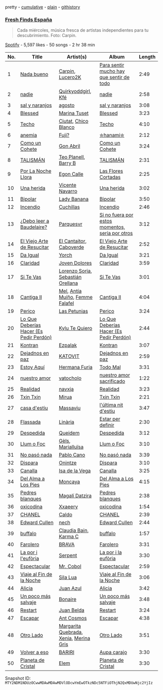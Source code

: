 pretty - [cumulative](/playlists/cumulative/37i9dQZF1DWVhn3qoy98w6.md) - [plain](/playlists/plain/37i9dQZF1DWVhn3qoy98w6) - [githistory](https://github.githistory.xyz/mackorone/spotify-playlist-archive/blob/main/playlists/plain/37i9dQZF1DWVhn3qoy98w6)

### [Fresh Finds España](https://open.spotify.com/playlist/37i9dQZF1DWVhn3qoy98w6)

> Cada miércoles, música fresca de artistas independientes para tu descubrimiento\. Foto: Carpin.

[Spotify](https://open.spotify.com/user/spotify) - 5,597 likes - 50 songs - 2 hr 38 min

| No. | Title | Artist(s) | Album | Length |
|---|---|---|---|---|
| 1 | [Nada bueno](https://open.spotify.com/track/7CcjYHabgpqNVhD20o9aFL) | [Carpin](https://open.spotify.com/artist/4PBtRC4rQWiJir5YRL4ek6), [Lucero2K](https://open.spotify.com/artist/37c5YhzRiXJBjV4CB4n2gx) | [Para sentir mucho hay que sentir de todo](https://open.spotify.com/album/3nVo0hq324FtgPrK7GOPI1) | 2:49 |
| 2 | [nadie](https://open.spotify.com/track/5MkY0dtheSg6qivNtf3UuE) | [Quirkyoddgirl](https://open.spotify.com/artist/4ATChaTwzMcY1FGJV2P7mo), [Kfé](https://open.spotify.com/artist/21Oja0BVOrXu4kGqK8MfDF) | [nadie](https://open.spotify.com/album/3v6e4R5lG30IFu6ap79JgO) | 2:58 |
| 3 | [sal y naranjos](https://open.spotify.com/track/5Cm9XUT2RHzOWjfz2LUpcJ) | [agosto](https://open.spotify.com/artist/0WSxxeaRyEijDqsE2TziXK) | [sal y naranjos](https://open.spotify.com/album/4bsJS4QkKH7QrkXEd3Got5) | 3:08 |
| 4 | [Blessed](https://open.spotify.com/track/2CaLMPCjSZrgy6rNQ4UibI) | [Marina Tuset](https://open.spotify.com/artist/7wtyZ2WgTY9leTsIPH0VLc) | [Blessed](https://open.spotify.com/album/3bFuDgd8zszZMToQqqMIqW) | 3:23 |
| 5 | [Techo](https://open.spotify.com/track/7KDA1ckRC3Nw5OVxdvd5mk) | [Ciutat](https://open.spotify.com/artist/6mopaAcodk04EGM8lJ2AnW), [Chico Blanco](https://open.spotify.com/artist/7xLtt3vnhKGANQKpsaIMVa) | [Techo](https://open.spotify.com/album/0zXdwUTSMUjd6mS2O7HFZ1) | 4:10 |
| 6 | [anemia](https://open.spotify.com/track/2Z3V9wUPljBApitRlhIdEA) | [Fuji?](https://open.spotify.com/artist/2FZ5tV4xZlhMUOH40v8vV9) | [✮hanami✮](https://open.spotify.com/album/3U0zES0wl3doo20zhHz8VS) | 2:12 |
| 7 | [Como un Cohete](https://open.spotify.com/track/0bYskEbq3p7ru4Z8kvY3pl) | [Gon Abril](https://open.spotify.com/artist/33E9EiMUaBxMlQwamgda4W) | [Como un Cohete](https://open.spotify.com/album/2mmuFzzzEeHdxwfleTo1pc) | 3:24 |
| 8 | [TALISMÁN](https://open.spotify.com/track/7G3rAsYGSjjxDs6q2iKBHm) | [Teo Planell](https://open.spotify.com/artist/3Mhaefda5u1LJlRWdJgqz4), [Barry B](https://open.spotify.com/artist/1jRwxa8eTgXDOhOlbRFFFy) | [TALISMÁN](https://open.spotify.com/album/5MnCArOqIWGNa4ruNS83SS) | 2:31 |
| 9 | [Por La Noche Llora](https://open.spotify.com/track/5yljg0ezLZFwo1F4UA0wGl) | [Egon Calle](https://open.spotify.com/artist/73GXtlzsrh32dnAiAO2xpO) | [Las Flores Cortadas](https://open.spotify.com/album/0hdgEURyEeBP5Npwy9h7CT) | 2:25 |
| 10 | [Una herida](https://open.spotify.com/track/7CPQMi5mEonIFzo8VtV7cy) | [Vicente Navarro](https://open.spotify.com/artist/4GQvwhelHXInRiDs6LqrNQ) | [Una herida](https://open.spotify.com/album/0Dydnkcx3W58VZhWnJQJhq) | 3:02 |
| 11 | [Bipolar](https://open.spotify.com/track/3HUjTVuaPkpRwI27ukwYsZ) | [Lady Banana](https://open.spotify.com/artist/5rYapv14QGjhRGc4N59QR2) | [Bipolar](https://open.spotify.com/album/7LrQShGfD8PwOZ4jxzlZPr) | 3:50 |
| 12 | [Incendio](https://open.spotify.com/track/662HK9Y4QNgllJyLgjsmp3) | [Cuchillas](https://open.spotify.com/artist/1ijMSVBbWChLbwqGPM5ye8) | [Incendio](https://open.spotify.com/album/0Ml6rdX8Oz0dp2SexNafy4) | 2:46 |
| 13 | [¿Debo leer a Baudelaire?](https://open.spotify.com/track/6X0SvKwNU4G0fVASo6WVBj) | [Parquesvr](https://open.spotify.com/artist/1PpnPBZxWGm65wR6oS5Phy) | [Si no fuera por estos momentos, sería por otros](https://open.spotify.com/album/5fIST7Y2wN4tFy1H2oHdVh) | 3:12 |
| 14 | [El Viejo Arte de Resucitar](https://open.spotify.com/track/0WLUTrOFcOWwsictTCVTDf) | [El Cantaitor](https://open.spotify.com/artist/4nJHolL2iizfZUo6PhbOo0), [Caboverde](https://open.spotify.com/artist/5yT7BNHYW8MYPZk8fYbrI9) | [El Viejo Arte de Resucitar](https://open.spotify.com/album/32Xm774D98wEHUdfnuaCTU) | 2:52 |
| 15 | [Da Igual](https://open.spotify.com/track/5tobwZXlKDTurgEFQH1C5t) | [Yorch](https://open.spotify.com/artist/0RxyEY0XxpPbYARA3mQEVv) | [Da Igual](https://open.spotify.com/album/2hq0vm0ojOtI9H00qUt1vj) | 3:21 |
| 16 | [Claridad](https://open.spotify.com/track/1NVp9ebs07lwSS1DgaZ59E) | [Joven Dolores](https://open.spotify.com/artist/6SNJAvWSF0KZJbt3T162RH) | [Claridad](https://open.spotify.com/album/0tnXPdJB6mltDqRGPUmH35) | 3:59 |
| 17 | [Si Te Vas](https://open.spotify.com/track/4JxyyrZsxO8RSQ52QRKOil) | [Lorenzo Soria](https://open.spotify.com/artist/2pKozWxqoSVP3lcq7dlqdQ), [Sebastián Orellana](https://open.spotify.com/artist/5uosMg0bUbmZIlQpzTAPc7) | [Si Te Vas](https://open.spotify.com/album/6scq7rbulWpY1j51QFezlR) | 3:01 |
| 18 | [Cantiga II](https://open.spotify.com/track/1U1dT3dqpNxBM0LOgKkXWB) | [Mel](https://open.spotify.com/artist/2mKgBhUVcHvlTme6RlBLwS), [Antía Muíño](https://open.spotify.com/artist/0ecHgq56xOnMWAfLwvyFV1), [Femme Falafel](https://open.spotify.com/artist/3nIaYArAYnl6JHORKJmrjS) | [Cantiga II](https://open.spotify.com/album/25RNz8d2qRigFqKE9m9FNA) | 4:04 |
| 19 | [Perico](https://open.spotify.com/track/5OdPwVjE7NN9Gu43JoeVyK) | [Las Petunias](https://open.spotify.com/artist/5ahvDss0AH60cd2AWqoU1r) | [Perico](https://open.spotify.com/album/5ZUqoR5HMtZJv2kUsjSUca) | 3:24 |
| 20 | [Lo Que Deberías Hacer \(Es Pedir Perdón\)](https://open.spotify.com/track/4eQGoXfasXeY8BK5E2cYl8) | [Kylu Te Quiero](https://open.spotify.com/artist/7yUUP84v1uYneL65jeB8vC) | [Lo Que Deberías Hacer \(Es Pedir Perdón\)](https://open.spotify.com/album/0yVky0kTqp7Bp1OuzGJ7ZH) | 2:44 |
| 21 | [Kontran](https://open.spotify.com/track/1Vwt0ei7ozNNIgEHdtEff9) | [Ezpalak](https://open.spotify.com/artist/6plIrdi5mdSjGZAdp8Xf7e) | [Kontran](https://open.spotify.com/album/4TaLHXpfy3yTb4nry0mYwp) | 3:07 |
| 22 | [Dejadnos en paz](https://open.spotify.com/track/7mtTUwfhCLQA1z7H0bs9QS) | [KATOVIT](https://open.spotify.com/artist/4Y8UTAeVunPsidX0MNGLDI) | [Dejadnos en paz](https://open.spotify.com/album/62B5G8uab2qIKQXd9ND3OL) | 2:59 |
| 23 | [Estoy Aquí](https://open.spotify.com/track/3a499KqaBNyrHRALAhqYke) | [Hermana Furia](https://open.spotify.com/artist/4HDtqal17o1XyKuLwA4aWK) | [Todo Mal](https://open.spotify.com/album/5VcJIBmia0LbByV07I8NDq) | 3:31 |
| 24 | [nuestro amor](https://open.spotify.com/track/7pN65zLIOXe841agZeJIxJ) | [vatocholo](https://open.spotify.com/artist/5lgauAo4BLN9PodnIxhxi8) | [nuestro amor sacrificado](https://open.spotify.com/album/23KjrbkAF31Bjlm8K5oDyY) | 1:22 |
| 25 | [Realidad](https://open.spotify.com/track/3teWLRskw95cFiQv1wOno4) | [navxja](https://open.spotify.com/artist/1H5AZwBOL8ETpshyqPvYQh) | [Realidad](https://open.spotify.com/album/2GolXIvl9Atknn5L2Y35yQ) | 3:23 |
| 26 | [Txin Txin](https://open.spotify.com/track/48KlcD8Jx0Yf6hoJPjgO26) | [Mirua](https://open.spotify.com/artist/5cGJXI0gJt3pNQvTshgu3d) | [Txin Txin](https://open.spotify.com/album/2W9dwzwOyT1T9z7JIpKxg3) | 2:21 |
| 27 | [casa d'estiu](https://open.spotify.com/track/3x7NjZPVDvlAvPouAWX9Pt) | [Massaviu](https://open.spotify.com/artist/0du3FPmKtQ8vfsmGYVzdFY) | [l'última nit d'estiu](https://open.spotify.com/album/42D9oM8UmoAqVUwmev9inW) | 3:47 |
| 28 | [Flassada](https://open.spotify.com/track/1y33aIzIvyDb9Y3Gp2BbtO) | [Linària](https://open.spotify.com/artist/1Kli5I57si259EIlre3UoL) | [Estar per definir](https://open.spotify.com/album/34sWS4Q1EbfhGTxmLLWaCx) | 2:30 |
| 29 | [Despedida](https://open.spotify.com/track/2xZnXSDpUlKSxCppLbW939) | [Queidem](https://open.spotify.com/artist/1Rhh50B7hX1KLom9agA3Cf) | [Despedida](https://open.spotify.com/album/12e2oD1Zthqiq8RZyr3NS4) | 3:12 |
| 30 | [Llum o Foc](https://open.spotify.com/track/4j8stvez3xuQwbwSP7HvYB) | [Gèls](https://open.spotify.com/artist/0t3gsSSYwcMQWwXNVcwjJn), [Marialluïsa](https://open.spotify.com/artist/57vnEmo3jRkWAigCYgNRaD) | [Llum o Foc](https://open.spotify.com/album/1ApS1nXqrz4Jlt7kJJpa1S) | 3:10 |
| 31 | [No pasó nada](https://open.spotify.com/track/4ZA7A49rIxRLlNdoakALSw) | [Pablo Cano](https://open.spotify.com/artist/7hmvc1ilzORAuEKEYEJ30o) | [No pasó nada](https://open.spotify.com/album/1OkRBS1LXhI5YEvvRl29Hw) | 3:39 |
| 32 | [Dispara](https://open.spotify.com/track/61PtAVYgt0h4R4EwDvWncJ) | [Onintze](https://open.spotify.com/artist/1HGal2XmRml9bPowuhqKMl) | [Dispara](https://open.spotify.com/album/4NZvdb8KzDFyOE98nCpX8K) | 3:10 |
| 33 | [Canalla](https://open.spotify.com/track/1S6KXSP6dRAWWmU94HtdWX) | [Isa de la Vega](https://open.spotify.com/artist/30H89L27Z4cLFtAblNE8EH) | [Canalla](https://open.spotify.com/album/3Y76kR7lbTL7AzgrJBeR1P) | 3:25 |
| 34 | [Del Alma a Los Pies](https://open.spotify.com/track/13EUzGyy7pzOj9PMVWiqlQ) | [Moncaya](https://open.spotify.com/artist/1g56xa8gAZlYlsw9O7I8Nu) | [Del Alma a Los Pies](https://open.spotify.com/album/6GhnXg2TeDbOPIEAm6viK6) | 4:15 |
| 35 | [Pedres blanques](https://open.spotify.com/track/2SWP92PW7S0uFZZKCxIrci) | [Magalí Datzira](https://open.spotify.com/artist/4Wwktb7LI1OtXAWRO6Hln4) | [Pedres blanques](https://open.spotify.com/album/0BEz51ZYMtM7TFA0BJMnvy) | 2:38 |
| 36 | [oxicodina](https://open.spotify.com/track/02PVdkm5vHScc9jK96rObL) | [Xxaeery](https://open.spotify.com/artist/78Sg2yeAc9X9l9xSD4ImEN) | [oxicodina](https://open.spotify.com/album/13q9wMGHOf1azIEkcamVk4) | 1:54 |
| 37 | [CHANEL](https://open.spotify.com/track/7D2pyr4h2a1frHAaXSlL1K) | [Caldo](https://open.spotify.com/artist/5As0zzJ7LIpJ5dt7AsM0Dx) | [CHANEL](https://open.spotify.com/album/3mlMZcY0hnNv4DwG05tDcN) | 2:39 |
| 38 | [Edward Cullen](https://open.spotify.com/track/2QuaCSNSi9uAtiKU6LqMeC) | [nech](https://open.spotify.com/artist/7InmU712DLlbf24ykiL1ea) | [Edward Cullen](https://open.spotify.com/album/7IKT55ydHVASN32WdzfWAJ) | 2:44 |
| 39 | [buffalo](https://open.spotify.com/track/1UnWLR9EwdaUom5rnfyB4J) | [Claudia Bain](https://open.spotify.com/artist/0HpMnoBW5aeXNr9tWZyPWt), [Karma C](https://open.spotify.com/artist/0o5CzIkmDyHMF4yG4CrAxh) | [buffalo](https://open.spotify.com/album/1rNTvORorwkwChjE7MfcvC) | 1:57 |
| 40 | [Farolero](https://open.spotify.com/track/1JUd8ZYc2pYwBCyizJ55Rj) | [BRAVA](https://open.spotify.com/artist/0RS4lbfVRx8W3J0QluSG2s) | [Farolero](https://open.spotify.com/album/6cfgzCameWydmcHWp1qfxE) | 3:31 |
| 41 | [La por i l'eufòria](https://open.spotify.com/track/0SxzTnalmsw6qng6V2ha98) | [Serpent](https://open.spotify.com/artist/3HWjx1v4CcejTjw7PFy2wh) | [La por i la eufòria](https://open.spotify.com/album/2bl0gyOh0r3QTe9h58odK2) | 3:30 |
| 42 | [Espectacular](https://open.spotify.com/track/0BDOprYuDPwXGW9CytoVjF) | [Mr\. Cobol](https://open.spotify.com/artist/2OqoUCNVsamfrvQYF8PFpi) | [Espectacular](https://open.spotify.com/album/1y4Thtn0X9u5QJIBxh6eIN) | 2:59 |
| 43 | [Viaje al Fin de la Noche](https://open.spotify.com/track/07nDqECEDGhKCRBvA0eDHM) | [Sila Lua](https://open.spotify.com/artist/1s0SFRaivMSqrjS3C3R7xR) | [Viaje al Fin de la Noche](https://open.spotify.com/album/43SRJFp6Iyq3PZQ0oR1dyh) | 3:06 |
| 44 | [Alicia](https://open.spotify.com/track/670kNI0cwYqYXKLNa5o7i0) | [Juan Azul](https://open.spotify.com/artist/2Vn6T7bYqhxrrgrlMtIriw) | [Alicia](https://open.spotify.com/album/4rglQNV3Zia9u73wlaFMHP) | 3:42 |
| 45 | [Un poco más salvaje](https://open.spotify.com/track/7H5o0fovzg2riVqoqnEQA9) | [Bonaire](https://open.spotify.com/artist/2RbWezohGXmgK39IsboSOf) | [Un poco más salvaje](https://open.spotify.com/album/4iTzF3Pf5BBuVwj9X8ZHlC) | 3:48 |
| 46 | [Restart](https://open.spotify.com/track/4U6o6Vlc5oloaTtkcXRG05) | [Juan Belda](https://open.spotify.com/artist/3qQqgaRyTvxL3ybDEFHNnn) | [Restart](https://open.spotify.com/album/40qrrMkP5fhQUkN6jzcMBj) | 3:24 |
| 47 | [Escapar](https://open.spotify.com/track/4GIEo8RYCUEcwqJetl3MFS) | [Ant Cosmos](https://open.spotify.com/artist/5j1AZkYzQt0e8cwA2Q1UgQ) | [Escapar](https://open.spotify.com/album/5k919k7GpxmqnZtuSOmPje) | 4:38 |
| 48 | [Otro Lado](https://open.spotify.com/track/3Yr2JUTLzT5Nnkl2tCLZuA) | [Margarita Quebrada](https://open.spotify.com/artist/5aPDMwix2ydu77sgQ89SUi), [Xenia](https://open.spotify.com/artist/4A4iJY0b5mySlZkZveuuPR), [Merina Gris](https://open.spotify.com/artist/7MoqcWOPD6BEKF85fxvwuD) | [Otro Lado](https://open.spotify.com/album/6lqBZA8l8aLcFfQWPrLPdY) | 3:51 |
| 49 | [Volver a eso](https://open.spotify.com/track/2243cpiYdbC19Krau9zMY0) | [BARIRI](https://open.spotify.com/artist/7EI5ggCJHETX3cWcqtQR2F) | [Aupa carajo](https://open.spotify.com/album/5DsqHH6h1D61BLVVKxMUZL) | 3:30 |
| 50 | [Planeta de Cristal](https://open.spotify.com/track/1gap9H3NGCAeWX0R1Zc4Og) | [Elem](https://open.spotify.com/artist/4Ld1TuG5yea5RoYMLBNOVT) | [Planeta de Cristal](https://open.spotify.com/album/0KQvZ2uGeJdKknKwnn6cL2) | 3:30 |

Snapshot ID: `MTY2NDM1NDUzOCwwMDAwMDAwMDVlODcwYmEwOTkzNDc5NTFiOThjN2QxMDUwNjc2YjIz`
